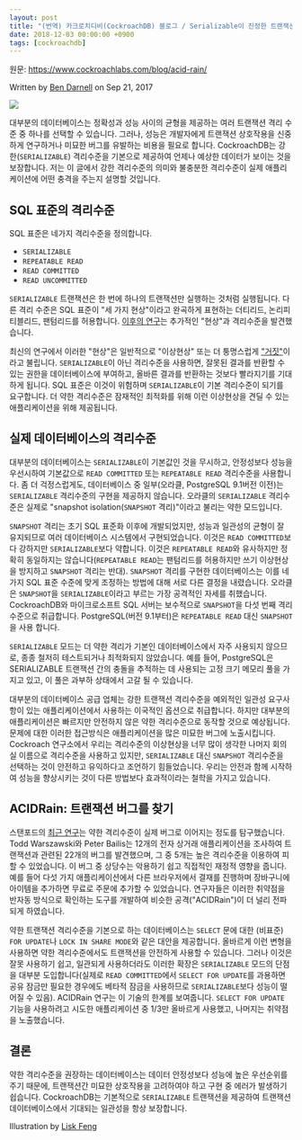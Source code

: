 ```yaml
---
layout: post
title: "(번역) 카크로치디비(CockroachDB) 블로그 / Serializable이 진정한 트랜잭션입니다"
date: 2018-12-03 00:00:00 +0900
tags: [cockroachdb]
---
```


원문: https://www.cockroachlabs.com/blog/acid-rain/

<!--more-->

Written by [Ben Darnell](https://www.cockroachlabs.com/author/ben-darnell/) on Sep 21, 2017

![](/post/2018-12-03-acid-rain/acidrain.jpg)

대부분의 데이터베이스는 정확성과 성능 사이의 균형을 제공하는 여러 트랜잭션 격리 수준 중 하나를 선택할 수 있습니다. 그러나, 성능은 개발자에게 트랜잭션 상호작용을 신중하게 연구하거나 미묘한 버그를 유발하는 비용을 필요로 합니다. CockroachDB는 강한(`SERIALIZABLE`) 격리수준을 기본으로 제공하여 언제나 예상한 데이터가 보이는 것을 보장합니다. 저는 이 글에서 강한 격리수준의 의미와 불충분한 격리수준이 실제 애플리케이션에 어떤 충격을 주는지 설명할 것입니다.

## SQL 표준의 격리수준

SQL 표준은 네가지 격리수준을 정의합니다.

- `SERIALIZABLE`
- `REPEATABLE READ`
- `READ COMMITTED`
- `READ UNCOMMITTED`

`SERIALIZABLE` 트랜잭션은 한 번에 하나의 트랜잭션만 실행하는 것처럼 실행됩니다. 다른 격리 수준은 SQL 표준이 "세 가지 현상"이라고 완곡하게 표현하는 더티리드, 논리피티블리드, 팬텀리드를 허용합니다. [이후의 연구](https://www.cs.umb.edu/cs734/CritiqueANSI_Iso.pdf)는 추가적인 "현상"과 격리수준을 발견했습니다.

최신의 연구에서 이러한 "현상"은 일반적으로 "이상현상" 또는 더 퉁명스럽게 ["거짓"](http://hpts.ws/papers//2015/jepsen.pdf)이라고 불립니다. `SERIALIZABLE`이 아닌 격리수준을 사용하면, 잘못된 결과를 반환할 수 있는 권한을 데이터베이스에 부여하고, 올바른 결과를 반환하는 것보다 빨라지기를 기대하게 됩니다. SQL 표준은 이것이 위험하며 `SERIALIZABLE`이 기본 격리수준이 되기를 요구합니다. 더 약한 격리수준은 잠재적인 최적화를 위해 이런 이상현상을 견딜 수 있는 애플리케이션을 위해 제공됩니다.

## 실제 데이터베이스의 격리수준

대부분의 데이터베이스는 `SERIALIZABLE`이 기본값인 것을 무시하고, 안정성보다 성능을 우선시하여 기본값으로 `READ COMMITTED` 또는 `REPEATABLE READ` 격리수준을 사용합니다. 좀 더 걱정스럽게도, 데이터베이스 중 일부(오라클, PostgreSQL 9.1버전 이전)는 `SERIALIZABLE` 격리수준의 구현을 제공하지 않습니다. 오라클의 `SERIALIZABLE` 격리수준은 실제로 "snapshot isolation(`SNAPSHOT` 격리)"이라고 불리는 약한 모드입니다.

`SNAPSHOT` 격리는 초기 SQL 표준화 이후에 개발되었지만, 성능과 일관성의 균형이 잘 유지되므로 여러 데이터베이스 시스템에서 구현되었습니다. 이것은 `READ COMMITTED`보다 강하지만 `SERIALIZABLE`보다 약합니다. 이것은 `REPEATABLE READ`와 유사하지만 정확히 동일하지는 않습니다(`REPEATABLE READ`는 팬텀리드를 허용하지만 쓰기 이상현상을 방지하고 `SNAPSHOT` 격리는 반대). `SNAPSHOT` 격리를 구현한 데이터베이스는 이를 네 가지 SQL 표준 수준에 맞게 조정하는 방법에 대해 서로 다른 결정을 내렸습니다. 오라클은 `SNAPSHOT`을 `SERIALIZABLE`이라고 부르는 가장 공격적인 자세를 취했습니다. CockroachDB와 마이크로소프트 SQL 서버는 보수적으로 `SNAPSHOT`을 다섯 번째 격리 수준으로 취급합니다. PostgreSQL(버전 9.1부터)은 `REPEATABLE READ` 대신 `SNAPSHOT`을 사용 합니다.

`SERIALIZABLE` 모드는 더 약한 격리가 기본인 데이터베이스에서 자주 사용되지 않으므로, 종종 철저히 테스트되거나 최적화되지 않았습니다. 예를 들어, PostgreSQL은 SERIALIZABLE 트랜잭션 간의 충돌을 추적하는 데 사용되는 고정 크기 메모리 풀을 가지고 있고, 이 풀은 과부하 상태에서 고갈 될 수 있습니다.

대부분의 데이터베이스 공급 업체는 강한 트랜잭션 격리수준을 예외적인 일관성 요구사항이 있는 애플리케이션에서 사용하는 이국적인 옵션으로 취급합니다. 하지만 대부분의 애플리케이션은 빠르지만 안전하지 않은 약한 격리수준으로 동작할 것으로 예상됩니다. 문제에 대한 이러한 접근방식은 애플리케이션을 많은 미묘한 버그에 노출시킵니다. Cockroach 연구소에서 우리는 격리수준의 이상현상을 너무 많이 생각한 나머지 회의실 이름으로 격리수준을 사용하고 있지만, `SERIALIZABLE` 대신 `SNAPSHOT` 격리수준을 선택하는 것이 안전하고 유익하다고 조언하기 힘들었습니다. 우리는 안전과 함께 시작하여 성능을 향상시키는 것이 다른 방법보다 효과적이라는 철학을 가지고 있습니다.

## ACIDRain: 트랜잭션 버그를 찾기

스탠포드의 [최근 연구](http://www.bailis.org/papers/acidrain-sigmod2017.pdf)는 약한 격리수준이 실제 버그로 이어지는 정도를 탐구했습니다. Todd Warszawski와 Peter Bailis는 12개의 전자 상거래 애플리케이션을 조사하여 트랜잭션과 관련된 22개의 버그를 발견했으며, 그 중 5개는 높은 격리수준을 이용하여 피할 수 있었습니다. 이 버그 중 상당수는 악용하기 쉽고 직접적인 재정적 영향을 줍니다. 예를 들어 다섯 가지 애플리케이션에서 다른 브라우저에서 결재를 진행하며 장바구니에 아이템을 추가하면 무료로 주문에 추가할 수 있었습니다. 연구자들은 이러한 취약점을 반자동 방식으로 확인하는 도구를 개발하여 비슷한 공격("ACIDRain")이 더 널리 전파되게 하였습니다.

약한 트랜잭션 격리수준을 기본으로 하는 데이터베이스는 `SELECT` 문에 대한 (비표준) `FOR UPDATE`나 `LOCK IN SHARE MODE`와 같은 대안을 제공합니다. 올바르게 이런 변형을 사용하면 약한 격리수준에서도 트랜잭션을 안전하게 사용할 수 있습니다. 그러나 이것은 잘못 사용하기 쉽고, 일관되게 사용하더라도 이러한 확장은 `SERIALIZABLE` 모드의 단점을 대부분 도입합니다(실제로 `READ COMMITTED`에서 `SELECT FOR UPDATE`를 과용하면 공유 잠금만 필요한 경우에도 베타적 잠금을 사용하므로 `SERIALIZABLE`보다 성능이 떨어질 수 있음). ACIDRain 연구는 이 기술의 한계를 보여줍니다. `SELECT FOR UPDATE` 기능을 사용하려고 시도한 애플리케이션 중 1/3만 올바르게 사용했고, 나머지는 취약점을 노출했습니다.

## 결론

약한 격리수준을 권장하는 데이터베이스는 데이터 안정성보다 성능에 높은 우선순위를 주기 때문에, 트랜잭션간 미묘한 상호작용을 고려하여야 하고 구현 중 에러가 발생하기 쉽습니다. CockroachDB는 기본적으로 `SERIALIZABLE` 트랜잭션을 제공하여 트랜잭션 데이터베이스에서 기대되는 일관성을 항상 보장합니다.

Illustration by [Lisk Feng](http://liskfeng.com/)
